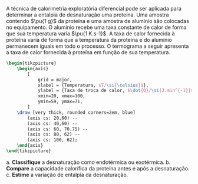 A técnica de calorimetria exploratória diferencial pode ser aplicada para determinar a entalpia de desnaturação uma proteína. Uma amostra contendo $\pu{1 g}$ da proteína e uma amostra de alumínio são colocadas no equipamento. O alumínio recebe uma taxa constante de calor de forma que sua temperatura varia $\pu{1 K.s-1}$. A taxa de calor fornecida à proteína varia de forma que a temperatura da proteína e do alumínio permanecem iguais em todo o processo. O termograma a seguir apresenta a taxa de calor fornecida à proteína em função de sua temperatura.

```latex
\begin{tikzpicture}
    \begin{axis}
        [
            grid = major,
            xlabel = {Temperatura, $T/\si{\celsius}$},
            ylabel = {Taxa de troca de calor, $\dot{Q}/\si{J.min^{-1}}$},
            xmin=20, xmax=100,
            ymin=59, ymax=71,
        ]
    \draw [very thick, rounded corners=2em, blue]
        (axis cs: 20,60) -- 
        (axis cs: 40,60) -- 
        (axis cs: 60, 70.75) -- 
        (axis cs: 80, 62) -- 
        (axis cs: 100, 62);
    \end{axis}
\end{tikzpicture}
```

a. **Classifique** a desnaturação como endotérmica ou exotérmica.
b. **Compare** a capacidade calorífica da proteína antes e após a desnaturação.
c. **Estime** a variação de entalpia da desnaturação.
